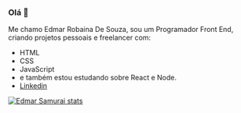 ### Olá 👋

Me chamo Edmar Robaina De Souza, sou um Programador Front End, criando projetos pessoais e freelancer com:

- HTML
- CSS
- JavaScript
- e também estou estudando sobre React e Node.
- <a href="https://www.linkedin.com/in/edmar-robaina-de-souza/">Linkedin</a>


[![Edmar Samurai stats](https://github-readme-stats.vercel.app/api?username=edmarsamurai)](https://github.com/anuraghazra/github-readme-stats)

